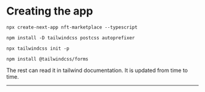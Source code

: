 # Creating the app
```
npx create-next-app nft-marketplace --typescript

npm install -D tailwindcss postcss autoprefixer

npx tailwindcss init -p 

npm install @tailwindcss/forms

```

The rest can read it in tailwind documentation. It is updated from time to time.

---